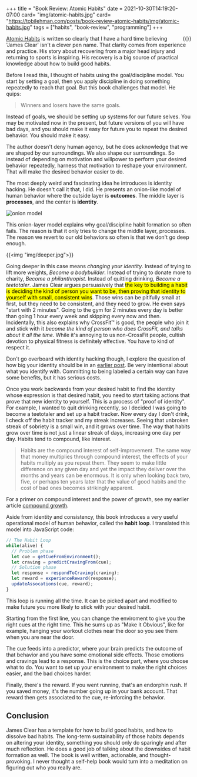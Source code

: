 +++
title = "Book Review: Atomic Habits"
date = 2021-10-30T14:19:20-07:00
card= "img/atomic-habits.jpg"
card= "https://tobilehman.com/posts/book-review-atomic-habits/img/atomic-habits.jpg"
tags = ["habits", "book-review", "programming"]
+++

<div style="float: right">{{<img "img/atomic-habits.jpg">}}</div>

[Atomic Habits](https://jamesclear.com/atomic-habits) is written so clearly that I have a hard time believing 'James Clear' isn't a clever pen name. That clarity comes from experience and practice. His story about recovering from a major head injury and returning to sports is inspiring. His recovery is a big source of practical knowledge about how to build good habits.

Before I read this, I thought of habits using the goal/discipline model. You start by setting a goal, then you apply discipline in doing something repeatedly to reach that goal. But this book challenges that model. He quips:

> Winners and losers have the same goals.

Instead of goals, we should be setting up systems for our future selves. You may be motivated now in the present, but future versions of you will have bad days, and you should make it easy for future you to repeat the desired behavior. You should make it easy.

The author doesn't deny human agency, but he does acknowledge that we are shaped by our surroundings. We also shape our surroundings. So instead of depending on motivation and willpower to perform your desired behavior repeatedly, harness that motivation to reshape your environment. That will make the desired behavior easier to do. 

The most deeply weird and fascinating idea he introduces is identity hacking. He doesn't call it that, I did. He presents an onion-like model of human behavior where the outside layer is **outcomes**. The middle layer is **processes**, and the center is **identity**.

![onion model](https://jamesclear.com/wp-content/uploads/2012/12/Layers-of-behavior-change.png)

This onion-layer model explains why goal/discipline habit formation so often fails. The reason is that it only tries to change the middle layer, processes. The reason we revert to our old behaviors so often is that we don't go deep enough.

{{<img "img/deeper.jpg">}}

Going deeper in this case means <i>changing your identity</i>. Instead of trying to lift more weights, <i>Become a bodybuilder</i>. Instead of trying to donate more to charity, <i>Become a philanthropist</i>. Instead of quitting drinking, <i>Become a teetotaler</i>. James Clear argues persuasively that <mark>the key to building a habit is deciding the kind of person you want to be, then proving that identity to yourself with small, consistent wins</mark>. Those wins can be pitifully small at first, but they need to be consistent, and they need to grow. He even says "start with 2 minutes". Going to the gym for 2 minutes every day is better than going 1 hour every week and skipping every now and then. Incidentally, this also explains why CrossFit&trade; is good, the people who join it and stick with it <i>become the kind of person who does CrossFit, and talks about it all the time</i>. While it's annoying to us non-CrossFit people, cultish devotion to physical fitness is definitely effective. You have to kind of respect it.

Don't go overboard with identity hacking though, I explore the question of how big your identity should be in an [earlier post](/posts/how-big-identity). Be very intentional about what you identify with. Committing to being labeled a certain way can have some benefits, but it has serious costs.

Once you work backwards from your desired habit to find the identity whose expression is that desired habit, you need to start taking actions that prove that new identity to yourself. This is a process of "proof of identity". For example, I wanted to quit drinking recently, so I decided I was going to become a teetotaler and set up a habit tracker. Now every day I don't drink, I check off the habit tracker and my streak increases. Seeing that unbroken streak of sobriety is a small win, and it grows over time. The way that habits grow over time is not just a linear streak of days, increasing one day per day. Habits tend to compound, like interest. 

> Habits are the compound interest of self-improvement. The same way that money multiplies through compound interest, the effects of your habits multiply as you repeat them. They seem to make little difference on any given day and yet the impact they deliver over the months and years can be enormous. It is only when looking back two, five, or perhaps ten years later that the value of good habits and the cost of bad ones becomes strikingly apparent.

For a primer on compound interest and the power of growth, see my earlier article [compound growth](/posts/compound-growth).

Aside from identity and consistency, this book introduces a very useful operational model of human behavior, called the **habit loop**. I translated this model into JavaScript code:

```js
// The Habit Loop
while(alive) {
  // Problem phase
  let cue = getCueFromEnvironment();
  let craving = predictCravingFrom(cue);
  // Solution phase
  let response = respondToCraving(craving);
  let reward = experienceReward(response);
  updateAssocations(cue, reward);
}
```

This loop is running all the time. It can be picked apart and modified to make future you more likely to stick with your desired habit.

Starting from the first line, you can change the enviroment to give you the right cues at the right time. This he sums up as "Make it Obvious", like for example, hanging your workout clothes near the door so you see them when you are near the door. 

The cue feeds into a predictor, where your brain predicts the outcome of that behavior and you have some emotional side effects. Those emotions and cravings lead to a response. This is the choice part, where you choose what to do. You want to set up your environment to make the right choices easier, and the bad choices harder. 

Finally, there's the reward. If you went running, that's an endorphin rush. If you saved money, it's the number going up in your bank account. That reward then gets associated to the cue, re-inforcing the behavior.

## Conclusion
James Clear has a template for how to build good habits, and how to dissolve bad habits. The long-term sustainability of those habits depends on altering your identity, something you should only do sparingly and after much reflection. He does a good job of talking about the downsides of habit formation as well. The book is well written, actionable, and thought-provoking. I never thought a self-help book would turn into a meditation on figuring out who you really are. 
